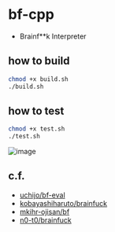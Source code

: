 # bf-cpp

- Brainf**k Interpreter

## how to build

```bash
chmod +x build.sh
./build.sh
```

## how to test

```bash
chmod +x test.sh
./test.sh
```

![image](https://github.com/seelx3/bf-cpp/assets/61373111/e8808890-18af-449c-b826-08143d411e23)

## c.f.
- [uchijo/bf-eval](https://github.com/uchijo/bf-eval)
- [kobayashiharuto/brainfuck](https://github.com/kobayashiharuto/brainfuck)
- [mkihr-ojisan/bf](https://github.com/mkihr-ojisan/bf)
- [n0-t0/brainfuck](https://github.com/n0-t0/brainfuck)

